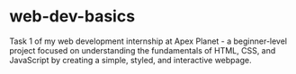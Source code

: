 # web-dev-basics
Task 1 of my web development internship at Apex Planet - a beginner-level project focused on understanding the fundamentals of HTML, CSS, and JavaScript by creating a simple, styled, and interactive webpage.
